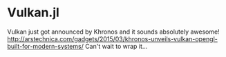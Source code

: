 # Vulkan.jl
Vulkan just got announced by Khronos and it sounds absolutely awesome!
http://arstechnica.com/gadgets/2015/03/khronos-unveils-vulkan-opengl-built-for-modern-systems/
Can't wait to wrap it...

